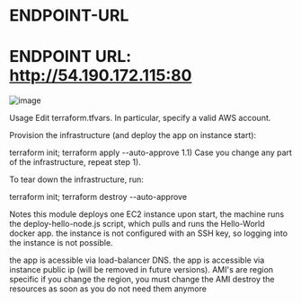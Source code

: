 # ENDPOINT-URL
ENDPOINT URL:
http://54.190.172.115:80
=========================================

![image](https://user-images.githubusercontent.com/13271875/117990460-d1031200-b35a-11eb-8ae9-cb10bf8b4fe3.png)

Usage
Edit terraform.tfvars. In particular, specify a valid AWS account.

Provision the infrastructure (and deploy the app on instance start):

terraform init; terraform apply --auto-approve
1.1) Case you change any part of the infrastructure, repeat step 1).

To tear down the infrastructure, run:

terraform init; terraform destroy --auto-approve

Notes
this module deploys one EC2 instance
upon start, the machine runs the deploy-hello-node.js script, which
pulls and runs the Hello-World docker app.
the instance is not configured with an SSH key, so logging into the instance is not possible.

the app is acessible via load-balancer DNS.
the app is accessible via instance public ip (will be removed in future versions).
AMI's are region specific
if you change the region, you must change the AMI
destroy the resources as soon as you do not need them anymore

